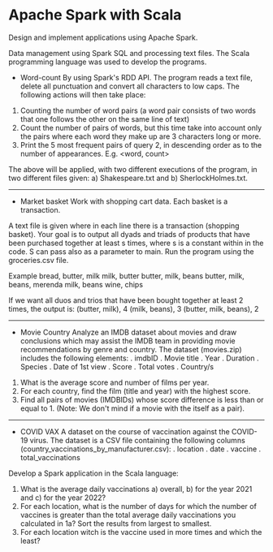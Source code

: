 # Apache Spark with Scala

Design and implement applications using Apache Spark.

Data management using Spark SQL and processing text files.
The Scala programming language was used to develop the programs.



- Word-count
By using Spark's RDD API. The program reads a text file, delete all punctuation and convert all characters to
low caps.
The following actions will then take place:
1. Counting the number of word pairs (a word pair consists of two words that
one follows the other on the same line of text)
2. Count the number of pairs of words, but this time take into account
only the pairs where each word they make up are 3 characters long or
more.
3. Print the 5 most frequent pairs of query 2, in descending order as
to the number of appearances. E.g. <word, count>

The above will be applied, with two different executions of the program, in two
different files given: a) Shakespeare.txt and b) SherlockHolmes.txt.

**************************************

- Market basket
Work with shopping cart data. Εach basket is a transaction.

A text file is given where in each line there is a transaction (shopping basket). 
Your goal is to output all dyads and triads of products that have been purchased 
together at least s times, where s is a constant within in the code.
S can pass also as a parameter to main. Run the program using the groceries.csv file.

Example
bread, butter, milk
milk, butter
butter, milk, beans
butter, milk, beans, merenda
milk, beans
wine, chips

If we want all duos and trios that have been bought together at least 2 times, the
output is:
(butter, milk), 4
(milk, beans), 3
(butter, milk, beans), 2



******************

- Movie Country
Analyze an IMDB dataset about movies and draw conclusions which may assist the 
IMDB team in providing movie recommendations by genre and country.
The dataset (movies.zip) includes the following elements:
. imdbID
. Movie title
. Year
. Duration
. Species
. Date of 1st view
. Score
. Total votes
. Country/s

1. What is the average score and number of films per year.
2. For each country, find the film (title and year) with the highest score.
3. Find all pairs of movies (IMDBIDs) whose score difference is less than or equal to 1. 
(Note: We don't mind if a movie with the itself as a pair).

********************


- COVID VAX
A dataset on the course of vaccination against the COVID-19 virus.
The dataset is a CSV file containing the following columns (country_vaccinations_by_manufacturer.csv):
. location
. date
. vaccine
. total_vaccinations

Develop a Spark application in the Scala language:
1. What is the average daily vaccinations a) overall, b) for the year 2021 and
c) for the year 2022?
2. For each location, what is the number of days for which the number of vaccines
is greater than the total average daily vaccinations you calculated
in 1a? Sort the results from largest to smallest.
3. For each location witch is the vaccine used in more times and which the least?